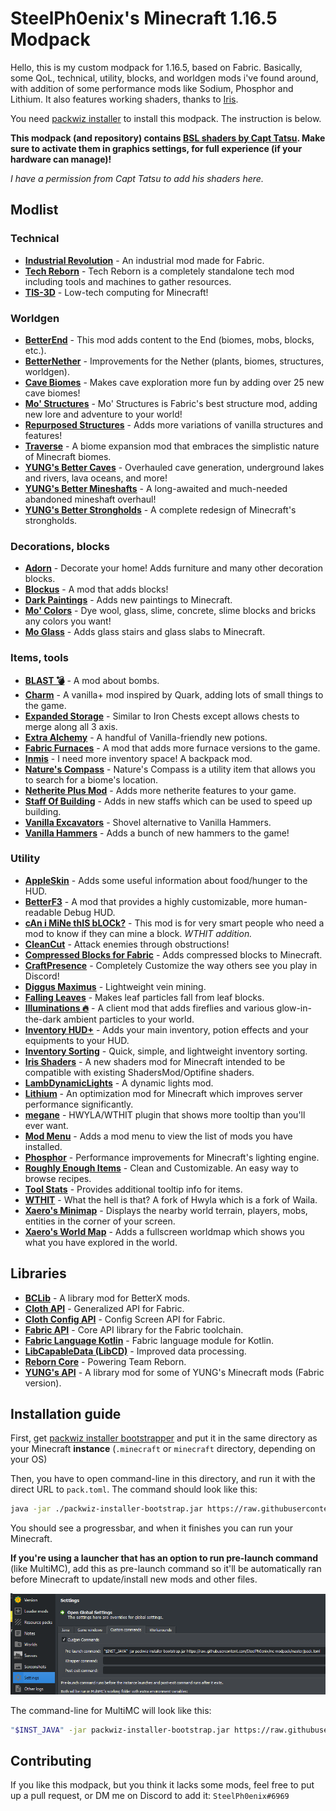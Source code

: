 # SteelPh0enix's Minecraft 1.16.5 Modpack

Hello, this is my custom modpack for 1.16.5, based on Fabric. Basically, some QoL, technical, utility, blocks, and worldgen mods i've found around, with addition of some performance mods like Sodium, Phosphor and Lithium. It also features working shaders, thanks to [Iris](https://github.com/IrisShaders/Iris).

You need [packwiz installer](https://github.com/comp500/packwiz-installer-bootstrap/releases) to install this modpack. The instruction is below.

**This modpack (and repository) contains [BSL shaders by Capt Tatsu](https://bitslablab.com/bslshaders/). Make sure to activate them in graphics settings, for full experience (if your hardware can manage)!**

*I have a permission from Capt Tatsu to add his shaders here.*

## Modlist

### Technical

* **[Industrial Revolution](https://www.curseforge.com/minecraft/mc-mods/industrial-revolution)** - An industrial mod made for Fabric.
* **[Tech Reborn](https://www.curseforge.com/minecraft/mc-mods/techreborn)** - Tech Reborn is a completely standalone tech mod including tools and machines to gather resources.
* **[TIS-3D](https://www.curseforge.com/minecraft/mc-mods/tis-3d)** - Low-tech computing for Minecraft!

### Worldgen

* **[BetterEnd](https://www.curseforge.com/minecraft/mc-mods/betterend)** - This mod adds content to the End (biomes, mobs, blocks, etc.).
* **[BetterNether](https://www.curseforge.com/minecraft/mc-mods/betternether)** - Improvements for the Nether (plants, biomes, structures, worldgen).
* **[Cave Biomes](https://www.curseforge.com/minecraft/mc-mods/cave-biomes)** - Makes cave exploration more fun by adding over 25 new cave biomes!
* **[Mo' Structures](https://www.curseforge.com/minecraft/mc-mods/mo-structures)** - Mo' Structures is Fabric's best structure mod, adding new lore and adventure to your world!
* **[Repurposed Structures](https://www.curseforge.com/minecraft/mc-mods/repurposed-structures-fabric)** - Adds more variations of vanilla structures and features!
* **[Traverse](https://www.curseforge.com/minecraft/mc-mods/traverse)** - A biome expansion mod that embraces the simplistic nature of Minecraft biomes.
* **[YUNG's Better Caves](https://www.curseforge.com/minecraft/mc-mods/yungs-better-caves-fabric)** - Overhauled cave generation, underground lakes and rivers, lava oceans, and more!
* **[YUNG's Better Mineshafts](https://www.curseforge.com/minecraft/mc-mods/yungs-better-mineshafts-fabric)** - A long-awaited and much-needed abandoned mineshaft overhaul!
* **[YUNG's Better Strongholds](https://www.curseforge.com/minecraft/mc-mods/yungs-better-strongholds-fabric)** - A complete redesign of Minecraft's strongholds.

### Decorations, blocks

* **[Adorn](https://www.curseforge.com/minecraft/mc-mods/adorn)** - Decorate your home! Adds furniture and many other decoration blocks.
* **[Blockus](https://www.curseforge.com/minecraft/mc-mods/blockus)** - A mod that adds blocks!
* **[Dark Paintings](https://www.curseforge.com/minecraft/mc-mods/dark-paintings)** - Adds new paintings to Minecraft.
* **[Mo' Colors](https://www.curseforge.com/minecraft/mc-mods/mo-colors)** - Dye wool, glass, slime, concrete, slime blocks and bricks any colors you want!
* **[Mo Glass](https://www.curseforge.com/minecraft/mc-mods/mo-glass)** - Adds glass stairs and glass slabs to Minecraft.

### Items, tools

* **[BLAST 💣](https://www.curseforge.com/minecraft/mc-mods/blast)** - A mod about bombs.
* **[Charm](https://www.curseforge.com/minecraft/mc-mods/charm)** - A vanilla+ mod inspired by Quark, adding lots of small things to the game.
* **[Expanded Storage](https://www.curseforge.com/minecraft/mc-mods/expanded-storage-fabric)** - Similar to Iron Chests except allows chests to merge along all 3 axis.
* **[Extra Alchemy](https://www.curseforge.com/minecraft/mc-mods/extra-alchemy)** - A handful of Vanilla-friendly new potions.
* **[Fabric Furnaces](https://www.curseforge.com/minecraft/mc-mods/fabric-furnaces)** - A mod that adds more furnace versions to the game.
* **[Inmis](https://www.curseforge.com/minecraft/mc-mods/inmis)** - I need more inventory space! A backpack mod.
* **[Nature's Compass](https://www.curseforge.com/minecraft/mc-mods/natures-compass)** - Nature's Compass is a utility item that allows you to search for a biome's location.
* **[Netherite Plus Mod](https://www.curseforge.com/minecraft/mc-mods/netherite-plus-mod)** - Adds more netherite features to your game.
* **[Staff Of Building](https://www.curseforge.com/minecraft/mc-mods/staff-of-building)** - Adds in new staffs which can be used to speed up building.
* **[Vanilla Excavators](https://www.curseforge.com/minecraft/mc-mods/vanilla-excavators)** - Shovel alternative to Vanilla Hammers.
* **[Vanilla Hammers](https://www.curseforge.com/minecraft/mc-mods/vanilla-hammers)** - Adds a bunch of new hammers to the game!

### Utility

* **[AppleSkin](https://www.curseforge.com/minecraft/mc-mods/appleskin)** - Adds some useful information about food/hunger to the HUD.
* **[BetterF3](https://www.curseforge.com/minecraft/mc-mods/betterf3)** - A mod that provides a highly customizable, more human-readable Debug HUD.
* **[cAn i MiNe thIS bLOCk?](https://www.curseforge.com/minecraft/mc-mods/can-i-mine-this-block)** - This mod is for very smart people who need a mod to know if they can mine a block. *WTHIT addition.*
* **[CleanCut](https://www.curseforge.com/minecraft/mc-mods/cleancut)** - Attack enemies through obstructions!
* **[Compressed Blocks for Fabric](https://www.curseforge.com/minecraft/mc-mods/compressed-blocks-for-fabric)** - Adds compressed blocks to Minecraft.
* **[CraftPresence](https://www.curseforge.com/minecraft/mc-mods/craftpresence)** - Completely Customize the way others see you play in Discord!
* **[Diggus Maximus](https://www.curseforge.com/minecraft/mc-mods/diggus-maximus)** - Lightweight vein mining.
* **[Falling Leaves](https://www.curseforge.com/minecraft/mc-mods/falling-leaves-fabric)** - Makes leaf particles fall from leaf blocks.
* **[Illuminations 🔥](https://www.curseforge.com/minecraft/mc-mods/illuminations)** - A client mod that adds fireflies and various glow-in-the-dark ambient particles to your world.
* **[Inventory HUD+](https://www.curseforge.com/minecraft/mc-mods/inventory-hud-forge)** - Adds your main inventory, potion effects and your equipments to your HUD.
* **[Inventory Sorting](https://www.curseforge.com/minecraft/mc-mods/inventory-sorting)** - Quick, simple, and lightweight inventory sorting.
* **[Iris Shaders](https://www.curseforge.com/minecraft/mc-mods/irisshaders)** - A new shaders mod for Minecraft intended to be compatible with existing ShadersMod/Optifine shaders.
* **[LambDynamicLights](https://www.curseforge.com/minecraft/mc-mods/lambdynamiclights)** - A dynamic lights mod.
* **[Lithium](https://www.curseforge.com/minecraft/mc-mods/lithium)** - An optimization mod for Minecraft which improves server performance significantly.
* **[megane](https://www.curseforge.com/minecraft/mc-mods/megane)** - HWYLA/WTHIT plugin that shows more tooltip than you'll ever want.
* **[Mod Menu](https://www.curseforge.com/minecraft/mc-mods/modmenu)** - Adds a mod menu to view the list of mods you have installed.
* **[Phosphor](https://www.curseforge.com/minecraft/mc-mods/phosphor)** - Performance improvements for Minecraft's lighting engine.
* **[Roughly Enough Items](https://www.curseforge.com/minecraft/mc-mods/roughly-enough-items)** - Clean and Customizable. An easy way to browse recipes.
* **[Tool Stats](https://www.curseforge.com/minecraft/mc-mods/tool-stats)** - Provides additional tooltip info for items.
* **[WTHIT](https://www.curseforge.com/minecraft/mc-mods/wthit)** - What the hell is that? A fork of Hwyla which is a fork of Waila.
* **[Xaero's Minimap](https://www.curseforge.com/minecraft/mc-mods/xaeros-minimap)** - Displays the nearby world terrain, players, mobs, entities in the corner of your screen.
* **[Xaero's World Map](https://www.curseforge.com/minecraft/mc-mods/xaeros-world-map)** - Adds a fullscreen worldmap which shows you what you have explored in the world.

## Libraries

* **[BCLib](https://www.curseforge.com/minecraft/mc-mods/bclib)** - A library mod for BetterX mods.
* **[Cloth API](https://www.curseforge.com/minecraft/mc-mods/cloth-api)** - Generalized API for Fabric.
* **[Cloth Config API](https://www.curseforge.com/minecraft/mc-mods/cloth-config)**  - Config Screen API for Fabric.
* **[Fabric API](https://www.curseforge.com/minecraft/mc-mods/fabric-api)** - Core API library for the Fabric toolchain.
* **[Fabric Language Kotlin](https://www.curseforge.com/minecraft/mc-mods/fabric-language-kotlin)** - Fabric language module for Kotlin.
* **[LibCapableData (LibCD)](https://www.curseforge.com/minecraft/mc-mods/libcd)** - Improved data processing.
* **[Reborn Core](https://www.curseforge.com/minecraft/mc-mods/reborncore)** - Powering Team Reborn.
* **[YUNG's API](https://www.curseforge.com/minecraft/mc-mods/yungs-api-fabric)** - A library mod for some of YUNG's Minecraft mods (Fabric version).

## Installation guide
First, get [packwiz installer bootstrapper](https://github.com/comp500/packwiz-installer-bootstrap/releases) and put it in the same directory as your Minecraft **instance** (`.minecraft` or `minecraft` directory, depending on your OS)

Then, you have to open command-line in this directory, and run it with the direct URL to `pack.toml`. The command should look like this:

```bash
java -jar ./packwiz-installer-bootstrap.jar https://raw.githubusercontent.com/SteelPh0enix/mc-modpack/master/pack.toml
```

You should see a progressbar, and when it finishes you can run your Minecraft.

**If you're using a launcher that has an option to run pre-launch command** (like MultiMC), add this as pre-launch command so it'll be automatically ran before Minecraft to update/install new mods and other files.

![multimc_prelaunch](./img/multimc.png)

The command-line for MultiMC will look like this:

```bash
"$INST_JAVA" -jar packwiz-installer-bootstrap.jar https://raw.githubusercontent.com/SteelPh0enix/mc-modpack/master/pack.toml
```

## Contributing

If you like this modpack, but you think it lacks some mods, feel free to put up a pull request, or DM me on Discord to add it: `SteelPh0enix#6969`
